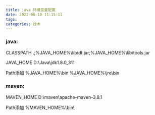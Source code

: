 ```yaml
---
title: java 环境变量配置
date: 2022-06-10 11:15:11
tags:
categories: 技术
---
```



<h3>java:</h3>

CLASSPATH
.;%JAVA_HOME%\lib\dt.jar;%JAVA_HOME%\lib\tools.jar

JAVA_HOME
D:\Java\jdk1.8.0_311

Path添加
%JAVA_HOME%\bin
%JAVA_HOME%\jre\bin

<h3>maven:</h3>

MAVEN_HOME
D:\maven\apache-maven-3.8.1

Path添加
%MAVEN_HOME%\bin\

